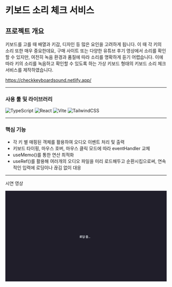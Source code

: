 # 키보드 소리 체크 서비스

## 프로젝트 개요

키보드를 고를 때 배열과 키감, 디자인 등 많은 요인을 고려하게 됩니다.
이 때 각 키의 소리 또한 매우 중요한데요,
구매 사이트 또는 다양한 유튜브 후기 영상에서 소리를 확인할 수 있지만, 여전히 녹음 환경과 품질에 따라 소리를 명확하게 듣기 어렵습니다.
이에 따라 키의 소리를 녹음하고 확인할 수 있도록 하는 가상 키보드 형태의 키보드 소리 체크 서비스를 제작하였습니다.

https://checkkeyboardsound.netlify.app/

---

### 사용 툴 및 라이브러리

![TypeScript](https://img.shields.io/badge/TypeScript-3178C6?style=for-the-badge&logo=typescript&logoColor=white) ![React](https://img.shields.io/badge/React-61DAFB?style=for-the-badge&logo=react&logoColor=white) ![Vite](https://img.shields.io/badge/Vite-646CFF?style=for-the-badge&logo=vite&logoColor=white) ![TailwindCSS](https://img.shields.io/badge/TailwindCSS-06B6D4?style=for-the-badge&logo=tailwindcss&logoColor=white)

---

### 핵심 기능

- 각 키 별 매핑된 객체를 활용하여 오디오 이벤트 처리 및 출력
- 키보드 타이핑, 마우스 호버, 마우스 클릭 모드에 따라 eventHandler 교체
- useMemo()를 통한 연산 최적화
- useRef()를 활용해 여러개의 오디오 파일을 미리 로드해두고 순환시킴으로써, 연속적인 입력에 로딩이나 끊김 없이 대응


---
시연 영상

![시연](./public/demo_gif/keyboard_demo.gif)
